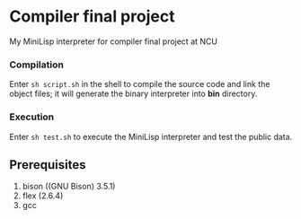 # Compiler final project
My MiniLisp interpreter for compiler final project at NCU

### Compilation
Enter ```sh script.sh``` in the shell to compile the source code and link the object files; it will generate the binary interpreter into **bin** directory.

### Execution
Enter ```sh test.sh``` to execute the MiniLisp interpreter and test the public data.

## Prerequisites
1. bison ((GNU Bison) 3.5.1)
2. flex (2.6.4)
3. gcc
